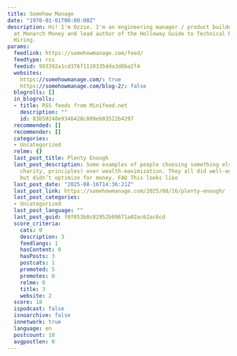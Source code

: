```yaml
---
title: Somehow Manage
date: "1970-01-01T00:00:00Z"
description: Hi! I'm Ozzie. I'm an engineering manager / product builder. I am co-founder
  at Monarch Money and lead author of the Holloway Guide to Technical Recruiting and
  Hiring.
params:
  feedlink: https://somehowmanage.com/feed/
  feedtype: rss
  feedid: 993392a1cd376f1110335dda3d8ba2f4
  websites:
    https://somehowmanage.com/: true
    https://somehowmanage.com/blog-2/: false
  blogrolls: []
  in_blogrolls:
  - title: RSS feeds from Minifeed.net
    description: ""
    id: 83b59248e9346428c889eb03522b4297
  recommended: []
  recommender: []
  categories:
  - Uncategorized
  relme: {}
  last_post_title: Plenty Enough
  last_post_description: Some examples of people choosing something else (purpose,
    charity, principles) over wealth-maximization. They all did well-enough financially,
    but didn’t optimize for money. FAQ This looks like
  last_post_date: "2025-08-16T14:36:21Z"
  last_post_link: https://somehowmanage.com/2025/08/16/plenty-enough/
  last_post_categories:
  - Uncategorized
  last_post_language: ""
  last_post_guid: f0f053b8c82952b09671a02ac62ac6cd
  score_criteria:
    cats: 0
    description: 3
    feedlangs: 1
    hasContent: 0
    hasPosts: 3
    postcats: 1
    promoted: 5
    promotes: 0
    relme: 0
    title: 3
    website: 2
  score: 18
  ispodcast: false
  isnoarchive: false
  innetwork: true
  language: en
  postcount: 10
  avgpostlen: 0
---
```

